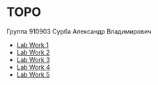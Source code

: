 # TOPO
Группа 910903
Сурба Александр Владимирович

- [Lab Work 1](Lab1.pdf)  
- [Lab Work 2](Lab2.pdf)  
- [Lab Work 3](Lab3.pdf)  
- [Lab Work 4](Lab4.pdf)  
- [Lab Work 5](Lab5.pdf)  
